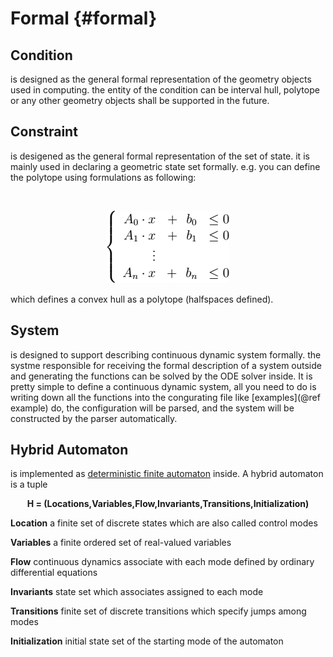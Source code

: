 # Formal {#formal}

## Condition

is designed as the general formal representation of the geometry
objects used in computing. the entity of the condition can be interval hull, polytope or any other geometry objects shall be supported in the future.

## Constraint

is desigened as the general formal representation of the set of
state. it is mainly used in declaring a geometric state set formally. e.g. you
can define the polytope using formulations as following:

<br />
<p align="center">
    <img src="constraints.png" alt="constraints" width="196" height="116">
</p>

which defines a convex hull as a polytope (halfspaces defined).

## System

is designed to support describing continuous dynamic system formally. the systme responsible for receiving the formal description of a system outside and generating the functions can be solved by the ODE solver inside.
It is pretty simple to define a continuous dynamic system, all you need to
do is writing down all the functions into the congurating file like [examples](@ref example) do, the configuration will be parsed, and the system will be constructed by the parser automatically.

## Hybrid Automaton

is implemented as [deterministic finite automaton](https://en.wikipedia.org/w/index.php?title=Deterministic_finite_automaton&oldid=915398161) inside. A hybrid automaton is a tuple

<div style="text-align: center;">

**H = (Locations,Variables,Flow,Invariants,Transitions,Initialization)**

</div>

**Location** a finite set of discrete states which are also called control modes

**Variables** a finite ordered set of real-valued variables

**Flow** continuous dynamics associate with each mode defined by ordinary differential equations

**Invariants** state set which associates assigned to each mode

**Transitions** finite set of discrete transitions which specify jumps among modes

**Initialization** initial state set of the starting mode of the automaton
